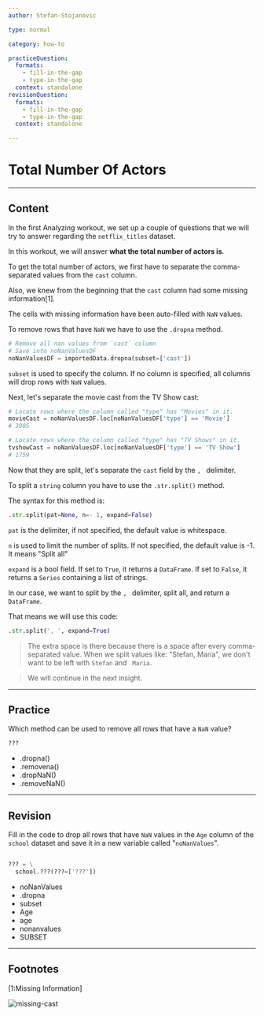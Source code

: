 ```yaml
---
author: Stefan-Stojanovic

type: normal

category: how-to

practiceQuestion:
  formats:
    - fill-in-the-gap
    - type-in-the-gap
  context: standalone
revisionQuestion:
  formats:
    - fill-in-the-gap
    - type-in-the-gap
  context: standalone

---
```


# Total Number Of Actors

---
## Content

In the first Analyzing workout, we set up a couple of questions that we will try to answer regarding the `netflix_titles` dataset.

In this workout, we will answer **what the total number of actors is**.

To get the total number of actors, we first have to separate the comma-separated values from the `cast` column.

Also, we knew from the beginning that the `cast` column had some missing information[1].

The cells with missing information have been auto-filled with `NaN` values.

To remove rows that have `NaN` we have to use the `.dropna` method.

```py
# Remove all nan values from `cast` column
# Save into noNanValuesDF
noNanValuesDF = importedData.dropna(subset=['cast'])
```
`subset` is used to specify the column. If no column is specified, all columns will drop rows with `NaN` values.

Next, let's separate the movie cast from the TV Show cast:
```py
# Locate rows where the column called "type" has "Movies" in it.
movieCast = noNanValuesDF.loc[noNanValuesDF['type'] == 'Movie']
# 3905

# Locate rows where the column called "type" has "TV Shows" in it.
tvshowCast = noNanValuesDF.loc[noNanValuesDF['type'] == 'TV Show']
# 1759
```

Now that they are split, let's separate the `cast` field by the `, ` delimiter. 

To split a `string` column you have to use the `.str.split()` method.

The syntax for this method is:
```py
.str.split(pat=None, n=- 1, expand=False)
```

`pat` is the delimiter, if not specified, the default value is whitespace.

`n` is used to limit the number of splits. If not specified, the default value is -1. It means "Split all"

`expand` is a bool field. If set to `True`, it returns a `DataFrame`. If set to `False`, it returns a `Series` containing a list of strings.

In our case, we want to split by the `, ` delimiter, split all, and return a `DataFrame`.

That means we will use this code:
```py
.str.split(', ', expand=True)
```

> The extra space is there because there is a space after every comma-separated value. When we split values like: "Stefan, Maria", we don't want to be left with `Stefan` and ` Maria`. 

> We will continue in the next insight.

---

## Practice

Which method can be used to remove all rows that have a `NaN` value?

```python
???
```

- .dropna()
- .removena()
- .dropNaN()
- .removeNaN()

---

## Revision

Fill in the code to drop all rows that have `NaN` values in the `Age` column of the `school` dataset and save it in a new variable called "`noNanValues`".

```python

??? = \
  school.???(???=['???'])
```

- noNanValues
- .dropna
- subset 
- Age
- age
- nonanvalues
- SUBSET

---
## Footnotes
[1:Missing Information]

![missing-cast](https://img.enkipro.com/b382ceeb3ea3513cf9f1874b7a7e7354.png)